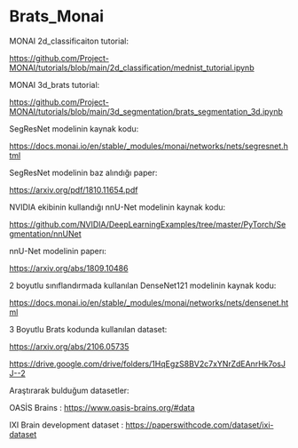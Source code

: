 # Brats_Monai

MONAI 2d_classificaiton tutorial:

https://github.com/Project-MONAI/tutorials/blob/main/2d_classification/mednist_tutorial.ipynb

MONAI 3d_brats tutorial:

https://github.com/Project-MONAI/tutorials/blob/main/3d_segmentation/brats_segmentation_3d.ipynb

SegResNet modelinin kaynak kodu:

https://docs.monai.io/en/stable/_modules/monai/networks/nets/segresnet.html

SegResNet modelinin baz alındığı paper:

https://arxiv.org/pdf/1810.11654.pdf

NVIDIA ekibinin kullandığı nnU-Net modelinin kaynak kodu:

https://github.com/NVIDIA/DeepLearningExamples/tree/master/PyTorch/Segmentation/nnUNet

nnU-Net modelinin paperı:

https://arxiv.org/abs/1809.10486

2 boyutlu sınıflandırmada kullanılan DenseNet121 modelinin kaynak kodu:

https://docs.monai.io/en/stable/_modules/monai/networks/nets/densenet.html

3 Boyutlu Brats kodunda kullanılan dataset:

https://arxiv.org/abs/2106.05735

https://drive.google.com/drive/folders/1HqEgzS8BV2c7xYNrZdEAnrHk7osJJ--2

Araştırarak bulduğum datasetler:

OASİS Brains : https://www.oasis-brains.org/#data


IXI Brain development dataset : https://paperswithcode.com/dataset/ixi-dataset
